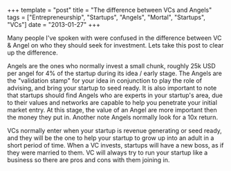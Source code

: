+++
template = "post"
title = "The difference between VCs and Angels"
tags = ["Entrepreneurship", "Startups", "Angels", "Mortal", "Startups", "VCs"]
date = "2013-01-27"
+++
<p>Many people I've spoken with were confused in the difference between VC & Angel on who they should seek for investment. Lets take this post to clear up the difference.</p>
<p>Angels are the ones who normally invest a small chunk, roughly 25k USD per angel for 4% of the startup during its idea / early stage.  The Angels are the "validation stamp" for your idea in conjunction to play the role of advising, and bring your startup to seed ready.  It is also important to note that startups should find Angels who are experts in your startup's area, due to their values and networks are capable to help you penetrate your initial market entry.  At this stage, the value of an Angel are more important then the money they put in. Another note Angels normally look for a 10x return.</p>
<p>VCs normally enter when your startup is revenue generating or seed ready, and they will be the one to help your startup to grow up into an adult in a short period of time.  When a VC invests, startups will have a new boss, as if they were married to them.  VC will always try to run your startup like a business so there are pros and cons with them joining in.</p>
